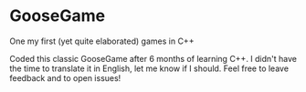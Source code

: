 # GooseGame
One my first (yet quite elaborated) games in C++

Coded this classic GooseGame after 6 months of learning C++.
I didn't have the time to translate it in English, let me know if I should.
Feel free to leave feedback and to open issues!
